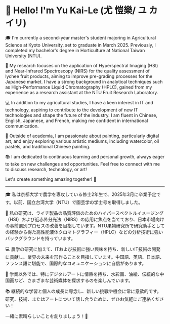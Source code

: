 # 👋 Hello! I'm Yu Kai-Le (尤 愷樂/ ユ カイリ)

🎓 I'm currently a second-year master's student majoring in Agricultural Science at Kyoto University, set to graduate in March 2025. Previously, I completed my bachelor's degree in Horticulture at National Taiwan University (NTU).

🌱 My research focuses on the application of Hyperspectral Imaging (HSI) and Near-Infrared Spectroscopy (NIRS) for the quality assessment of lychee fruit products, aiming to improve pre-grading processes for the Japanese market. I have a strong background in analytical techniques such as High-Performance Liquid Chromatography (HPLC), gained from my experience as a research assistant at the NTU Fruit Research Laboratory.

💻 In addition to my agricultural studies, I have a keen interest in IT and technology, aspiring to contribute to the development of new IT technologies and shape the future of the industry. I am fluent in Chinese, English, Japanese, and French, making me confident in international communication.

🎨 Outside of academia, I am passionate about painting, particularly digital art, and enjoy exploring various artistic mediums, including watercolor, oil pastels, and traditional Chinese painting.

📚 I am dedicated to continuous learning and personal growth, always eager to take on new challenges and opportunities. Feel free to connect with me to discuss research, technology, or art!

Let's create something amazing together! 🚀

----------------------------------------------------------------------------
🎓 私は京都大学で農学を専攻している修士2年生で、2025年3月に卒業予定です。以前、国立台湾大学（NTU）で園芸学の学士号を取得しました。

🌱 私の研究は、ライチ製品の品質評価のためのハイパースペクトルイメージング（HSI）および近赤外分光法（NIRS）の応用に焦点を当てており、日本市場向けの事前選別プロセスの改善を目指しています。NTU果物研究所で研究助手としての経験から得た高性能液体クロマトグラフィー（HPLC）などの分析技術に強いバックグラウンドを持っています。

💻 農学の研究に加えて、ITおよび技術に強い興味を持ち、新しいIT技術の開発に貢献し、業界の未来を形作ることを目指しています。中国語、英語、日本語、フランス語に堪能で、国際的なコミュニケーションに自信があります。

🎨 学業以外では、特にデジタルアートに情熱を持ち、水彩画、油絵、伝統的な中国画など、さまざまな芸術媒体を探求するのを楽しんでいます。

📚 継続的な学習と個人の成長に専念し、新しい挑戦や機会に常に意欲的です。研究、技術、またはアートについて話し合うために、ぜひお気軽にご連絡ください！

一緒に素晴らしいことを創りましょう！🚀


